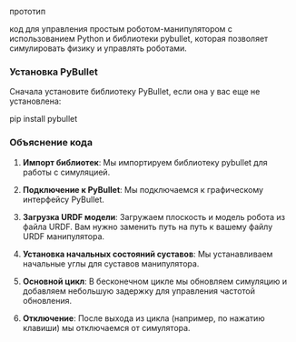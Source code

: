 прототип

 код для управления простым роботом-манипулятором с использованием Python и библиотеки pybullet, которая позволяет симулировать физику и управлять роботами. 

### Установка PyBullet

Сначала установите библиотеку PyBullet, если она у вас еще не установлена:

pip install pybullet

### Объяснение кода

1. **Импорт библиотек**: Мы импортируем библиотеку pybullet для работы с симуляцией.
  
2. **Подключение к PyBullet**: Мы подключаемся к графическому интерфейсу PyBullet.

3. **Загрузка URDF модели**: Загружаем плоскость и модель робота из файла URDF. Вам нужно заменить путь на путь к вашему файлу URDF манипулятора.

4. **Установка начальных состояний суставов**: Мы устанавливаем начальные углы для суставов манипулятора.

5. **Основной цикл**: В бесконечном цикле мы обновляем симуляцию и добавляем небольшую задержку для управления частотой обновления.

6. **Отключение**: После выхода из цикла (например, по нажатию клавиши) мы отключаемся от симулятора.

